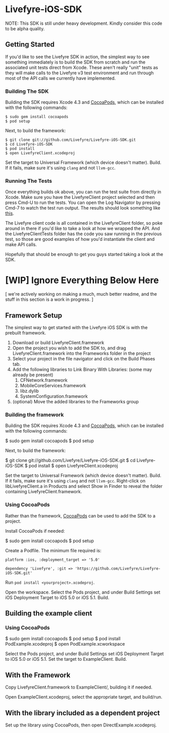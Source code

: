 # Livefyre-iOS-SDK

NOTE: This SDK is still under heavy development.  Kindly consider this code to be alpha quality.

## Getting Started

If you'd like to see the Livefyre SDK in action, the simplest way to see something immediately is to build the SDK from scratch and run the associated unit tests direct from Xcode.  These aren't really "unit" tests as they will make calls to the Livefyre v3 test environment and run through most of the API calls we currently have implemented.

### Building The SDK

Building the SDK requires Xcode 4.3 and [CocoaPods](http://cocoapods.org/),
which can be installed with the following commands:

    $ sudo gem install cocoapods
    $ pod setup

Next, to build the framework:

    $ git clone git://github.com/Livefyre/Livefyre-iOS-SDK.git
    $ cd Livefyre-iOS-SDK
    $ pod install
    $ open LivefyreClient.xcodeproj

Set the target to Universal Framework (which device doesn't matter). Build. If
it fails, make sure it's using `clang` and not `llvm-gcc`.

### Running The Tests
Once everything builds ok above, you can run the test suite from directly in Xcode.  Make sure you have the LivefyreClient project selected and then press Cmd-U to run the tests.  You can open the Log Navigator by pressing Cmd-7 to watch the test run output.  The results should look something like [this](http://i.imgur.com/85XNr.png).

The Livefyre client code is all contained in the LivefyreClient folder, so poke around in there if you'd like to take a look at how we wrapped the API.  And the LivefyreClientTests folder has the code you saw running in the previous test, so those are good examples of how you'd instantiate the client and make API calls.

Hopefully that should be enough to get you guys started taking a look at the SDK.




# [WIP] Ignore Everything Below Here

[ we're actively working on making a much, much better readme, and the stuff in this section is a work in progress. ]


## Framework Setup

The simplest way to get started with the Livefyre iOS SDK is with the prebuilt
framework.

1. Download or build LivefyreClient.framework
2. Open the project you wish to add the SDK to, and drag
   LivefyreClient.framework into the Frameworks folder in the project
3. Select your project in the file navigator and click on the Build Phases
   tab.
4. Add the following libraries to Link Binary With Libraries: (some may already
   be present)
    1. CFNetwork.framework
    2. MobileCoreServices.framework
    3. libz.dylib
    4. SystemConfiguration.framework
4. (optional) Move the added libraries to the Frameworks group

### Building the framework

Building the SDK requires Xcode 4.3 and [CocoaPods](http://cocoapods.org/),
which can be installed with the following commands:

  $ sudo gem install cocoapods
  $ pod setup

Next, to build the framework:

  $ git clone git://github.com/Livefyre/Livefyre-iOS-SDK.git
  $ cd Livefyre-iOS-SDK
  $ pod install
  $ open LivefyreClient.xcodeproj

Set the target to Universal Framework (which device doesn't matter). Build. If
it fails, make sure it's using `clang` and not `llvm-gcc`. Right-click on
libLivefyreClient.a in Products and select Show in Finder to reveal the folder
containing LivefyreClient.framework.

### Using CocoaPods

Rather than the framework, [CocoaPods](http://cocoapods.org/) can be used to
add the SDK to a project.

Install CocoaPods if needed:

  $ sudo gem install cocoapods
  $ pod setup

Create a Podfile. The minimum file required is:

    platform :ios, :deployment_target => '5.0'

    dependency 'Livefyre', :git => 'https://github.com/Livefyre/Livefyre-iOS-SDK.git'

Run `pod install <yourproject>.xcodeproj`.

Open the workspace. Select the Pods project, and under Build Settings set iOS
Deployment Target to iOS 5.0 or iOS 5.1. Build.

## Building the example client

### Using CocoaPods

  $ sudo gem install cocoapods
  $ pod setup
  $ pod install PodExample.xcodeproj
  $ open PodExample.xcworkspace

Select the Pods project, and under Build Settings set iOS Deployment Target to
iOS 5.0 or iOS 5.1. Set the target to ExampleClient. Build.

## With the Framework

Copy LivefyreClient.framework to ExampleClient/, building it if needed.

Open ExampleClient.xcodeproj, select the appropriate target, and build/run.

## With the library included as a dependent project

Set up the library using CocoaPods, then open DirectExample.xcodeproj.
